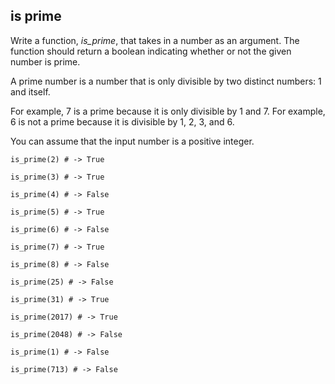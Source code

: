 ## is prime

Write a function, _is_prime_, that takes in a number as an argument. The function should return a boolean indicating whether or not the given number is prime.

A prime number is a number that is only divisible by two distinct numbers: 1 and itself.

For example, 7 is a prime because it is only divisible by 1 and 7. For example, 6 is not a prime because it is divisible by 1, 2, 3, and 6.

You can assume that the input number is a positive integer.

`is_prime(2) # -> True`

`is_prime(3) # -> True`

`is_prime(4) # -> False`

`is_prime(5) # -> True`

`is_prime(6) # -> False`

`is_prime(7) # -> True`

`is_prime(8) # -> False`

`is_prime(25) # -> False`

`is_prime(31) # -> True`

`is_prime(2017) # -> True`

`is_prime(2048) # -> False`

`is_prime(1) # -> False`

`is_prime(713) # -> False`